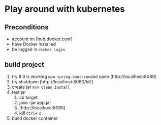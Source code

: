 # Play around with kubernetes

## Preconditions
* account on [hub.docker.com]
* have Docker installed
* be logged in `docker login`

## build project
1. try if it is working `mvn spring-boot:run`and open [http://localhost:8080]
2. try shutdown [http://localhost:8080/kill]
3. create jar `mvn clean install`
4. test jar 
    1. cd target
    2. java -jar app.jar
    3. [http://localhost:8080]
    4. kill `ctrl`+ `c`
5. build docker container

